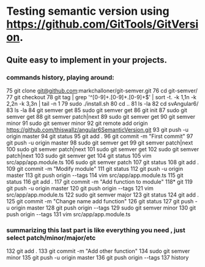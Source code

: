 # Testing semantic version using https://github.com/GitTools/GitVersion.

## Quite easy to implement in your projects.

### commands history, playing around: 

   75  git clone git@github.com:markchalloner/git-semver.git
   76  cd git-semver/
   77  git checkout
   78  git tag | grep '^[0-9]\+\.[0-9]\+\.[0-9]\+$' |     sort -t. -k 1,1n -k 2,2n -k 3,3n | tail -n 1
   79  sudo ./install.sh
   80  cd ..
   81  ls -la
   82  cd svAngular6/
   83  ls -la
   84  git semver get
   85  sudo git semver get
   86  git init
   87  sudo git semver get
   88  git semver patch|next
   89  sudo git semver get
   90  git semver minor
   91  sudo git semver minor
   92  git remote add origin https://github.com/thiswallz/angular6SemanticVersion.git
   93  git push -u origin master
   94  git status
   95  git add .
   96  git commit -m "First commit"
   97  git push -u origin master
   98  sudo git semver get
   99  git semver patch|next
  100  sudo git semver patch|next
  101  sudo git semver get
  102  sudo git semver patch|next
  103  sudo git semver get
  104  git status
  105  vim src/app/app.module.ts 
  106  sudo git semver patch
  107  git status
  108  git add .
  109  git commit -m "Modify module"
  111  git status
  112  git push -u origin master
  113  git push origin --tags
  114  vim src/app/app.module.ts 
  115  git status
  116  git add .
  117  git commit -m "Add function to module"
  118* git
  119  git push -u origin master
  120  git push origin --tags
  121  vim src/app/app.module.ts 
  122  sudo git semver major
  123  git status
  124  git add .
  125  git commit -m "Change name add function"
  126  git status
  127  git push -u origin master
  128  git push origin --tags
  129  sudo git semver minor
  130  git push origin --tags
  131  vim src/app/app.module.ts 
 
### summarizing this last part is like everything you need , just select patch/minor/major/etc

  132  git add .
  133  git commit -m "Add other function"
  134  sudo git semver minor
  135  git push -u origin master
  136  git push origin --tags
  137  history

